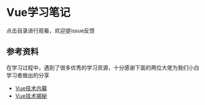 # Vue学习笔记

点击目录进行观看，欢迎提issue反馈

## 参考资料

在学习过程中，遇到了很多优秀的学习资源，十分感谢下面的两位大佬为我们小白学习者做出的分享

- [Vue技术内幕](http://hcysun.me/vue-design/)
- [Vue技术揭秘](https://ustbhuangyi.github.io/vue-analysis/)